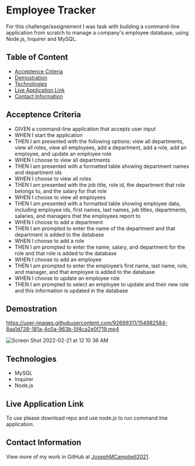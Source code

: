 # Employee Tracker

For this challenge/assignement I was task with building a command-line application from scratch to manage a company's employee database, using Node.js, Inquirer and MySQL.

## Table of Content

   * [Acceptence Criteria](#Acceptence-Criteria)
   * [Demostration](#Demostration )
   * [Technologies](#Technologies)
   * [Live Application Link](#live-application-link)
   * [Contact Information](#contact-information)


## Acceptence Criteria

* GIVEN a command-line application that accepts user input
* WHEN I start the application
* THEN I am presented with the following options: view all departments, view all roles, view all employees, add a department, add a role, add an employee, and update an employee role
* WHEN I choose to view all departments
* THEN I am presented with a formatted table showing department names and department ids
* WHEN I choose to view all roles
* THEN I am presented with the job title, role id, the department that role belongs to, and the salary for that role
* WHEN I choose to view all employees
* THEN I am presented with a formatted table showing employee data, including employee ids, first names, last names, job titles, departments, salaries, and managers that the employees report to
* WHEN I choose to add a department
* THEN I am prompted to enter the name of the department and that department is added to the database
* WHEN I choose to add a role
* THEN I am prompted to enter the name, salary, and department for the role and that role is added to the database
* WHEN I choose to add an employee
* THEN I am prompted to enter the employee’s first name, last name, role, and manager, and that employee is added to the database
* WHEN I choose to update an employee role
* THEN I am prompted to select an employee to update and their new role and this information is updated in the database

## Demostration

https://user-images.githubusercontent.com/92699311/154982584-8aa1d728-181a-4c0a-963b-5f4ca2e0f719.mp4

![Screen Shot 2022-02-21 at 12 10 36 AM](https://user-images.githubusercontent.com/92699311/154893420-33c00dd3-331e-4fa0-81cd-fa02fb60dfd9.png)

## Technologies
* MySQL
* Inquirer
* Node.js

## Live Application Link

To use please download repo and use node.js to run command line application.

## Contact Information

View more of my work in GitHub at [JosephMCampbell2021](https://github.com/JMCampbell2021).
